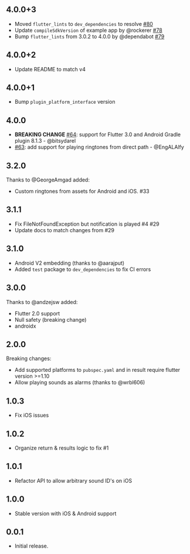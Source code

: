 ## 4.0.0+3

- Moved `flutter_lints` to `dev_dependencies` to resolve [#80](https://github.com/inway/flutter_ringtone_player/issues/80)
- Update `compileSdkVersion` of example app by @rockerer [#78](https://github.com/inway/flutter_ringtone_player/pull/78)
- Bump `flutter_lints` from 3.0.2 to 4.0.0 by @dependabot [#79](https://github.com/inway/flutter_ringtone_player/pull/79)

## 4.0.0+2

- Update README to match v4

## 4.0.0+1

- Bump `plugin_platform_interface` version

## 4.0.0

- **BREAKING CHANGE** [#64](https://github.com/inway/flutter_ringtone_player/pull/64): support for Flutter 3.0 and Android Gradle plugin 8.1.3 - @bitsydarel
- [#63](https://github.com/inway/flutter_ringtone_player/pull/63): add support for playing ringtones from direct path - @EngALAlfy

## 3.2.0

Thanks to @GeorgeAmgad added:

- Custom ringtones from assets for Android and iOS. #33

## 3.1.1

- Fix FileNotFoundException but notification is played #4 #29
- Update docs to match changes from #29

## 3.1.0

- Android V2 embedding (thanks to @aarajput)
- Added `test` package to `dev_dependencies` to fix CI errors

## 3.0.0

Thanks to @andzejsw added:

- Flutter 2.0 support
- Null safety (breaking change)
- androidx

## 2.0.0

Breaking changes:

- Add supported platforms to `pubspec.yaml` and in result require flutter version >=1.10
- Allow playing sounds as alarms (thanks to @wrbl606)

## 1.0.3

- Fix iOS issues

## 1.0.2

- Organize return & results logic to fix #1

## 1.0.1

- Refactor API to allow arbitrary sound ID's on iOS

## 1.0.0

- Stable version with iOS & Android support

## 0.0.1

- Initial release.
